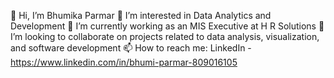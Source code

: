 👋 Hi, I’m Bhumika Parmar
👀 I’m interested in Data Analytics and Development
🌱 I’m currently working as an MIS Executive at H R Solutions
💞️ I’m looking to collaborate on projects related to data analysis, visualization, and software development
📫 How to reach me:  LinkedIn - https://www.linkedin.com/in/bhumi-parmar-809016105

<!---
BhumikaParmar149/BhumikaParmar149 is a ✨ special ✨ repository because its `README.md` (this file) appears on your GitHub profile.
You can click the Preview link to take a look at your changes.
--->
